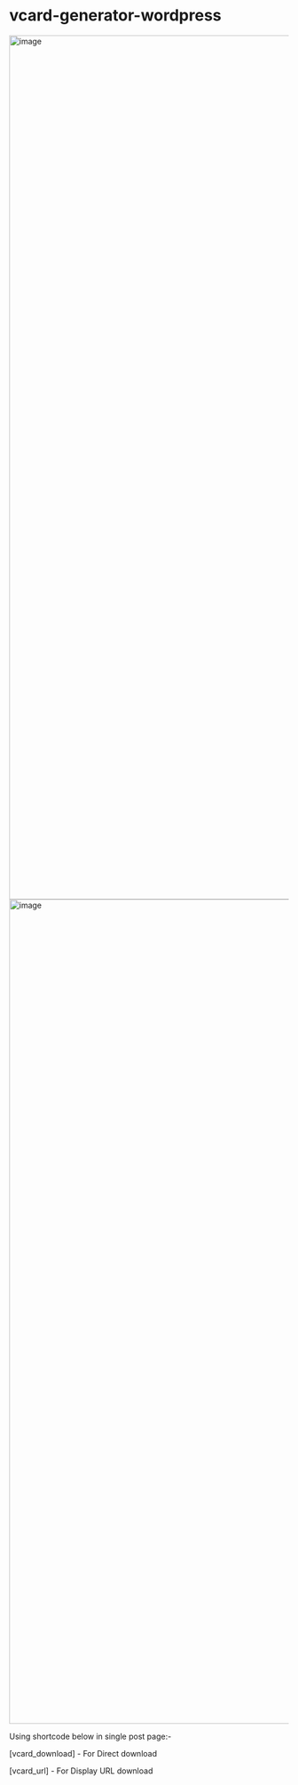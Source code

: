 # vcard-generator-wordpress

<img width="1555" alt="image" src="https://user-images.githubusercontent.com/105085586/219826210-ba6f1b11-561a-433f-951e-641651e932cd.png">

<img width="1484" alt="image" src="https://user-images.githubusercontent.com/105085586/219826272-e09a91c3-be13-4fd0-a5d6-45a654ce629f.png">

Using shortcode below in single post page:-
 
[vcard_download] - For Direct download

[vcard_url] - For Display URL download
